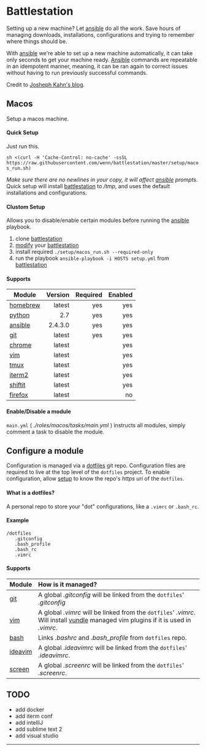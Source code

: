 # Battlestation
Setting up a new machine? Let [ansible][ansible] do all the work.
Save hours of managing downloads, installations, configurations and trying to remember where things should be.

With [ansible] we're able to set up a new machine automatically, it can take only seconds to get your machine ready. [Ansible][ansible] commands are repeatable in an idempotent manner, meaning, it can be ran again to correct issues without having to run previously successful commands.

Credit to [Josheph Kahn's blog][josephkahn].

## Macos
Setup a macos machine.

#### Quick Setup
Just run this.

`sh <(curl -H 'Cache-Control: no-cache' -ssSL https://raw.githubusercontent.com/wenn/battlestation/master/setup/macos_run.sh)`

*Make sure there are no newlines in your copy, it will affect [ansible] prompts*.
Quick setup will install [battlestation] to */tmp*, and uses the default installations and configurations.


#### Clustom Setup
Allows you to disable/enable certain modules before running the [ansible] playbook.

1. clone [battlestation]
2. [modify] your [battlestation]
3. install required `./setup/macos_run.sh --required-only`
4. run the playbook `ansible-playbook -i HOSTS setup.yml` from [battlestation]

#### Supports

| Module | Version | Required | Enabled |
| --- |---:|---:|---:|
| [homebrew] | latest | yes | yes |
| [python] | 2.7 | yes | yes |
| [ansible] | 2.4.3.0 | yes | yes |
| [git] | latest | yes | yes |
| [chrome] | latest |  | yes |
| [vim] | latest |  | yes |
| [tmux] | latest |  | yes |
| [iterm2] | latest |  | yes |
| [shiftit] | latest |  | yes |
| [firefox] | latest |  | no |


#### Enable/Disable a module
`main.yml` ( _./roles/macos/tasks/main.yml_ ) instructs all modules, simply comment a task to disable the module.



## Configure a module
Configuration is managed via a [dotfiles] git repo.
Configuration files are required to live at the top level of the `dotfiles` project.
To enable configuration, allow [setup] to know the repo's _https uri_ of the `dotfiles`.

#### What is a dotfiles?
A personal repo to store your "dot" configurations, like a `.vimrc` or `.bash_rc`.

#### Example

```
/dotfiles
   .gitconfig
   .bash_profile
   .bash_rc
   .vimrc
```

#### Supports

| Module | How is it managed? |
| --- | :--- |
| [git] | A global _.gitconfig_  will be linked from the `dotfiles`' _.gitconfig_ |
| [vim] | A global _.vimrc_  will be linked from the `dotfiles`' _.vimrc_. Will install [vundle] managed vim plugins if it is used in _.vimrc_.|
| [bash] | Links _.bashrc_ and *.bash\_profile* from `dotfiles` repo.|
| [ideavim] | A global _.ideavimrc_  will be linked from the `dotfiles`' _.ideavimrc_.|
| [screen] | A global _.screenrc_  will be linked from the `dotfiles`' _.screenrc_.|


## TODO

- add docker
- add iterm conf
- add intelliJ
- add sublime text 2
- add visual studio

---

[modify]: #enabledisable-a-module
[dotfiles]: #what-is-a-dotfiles
[setup]: #setup

[battlestation]: https://github.com/wenn/battlestation
[josephkahn]: https://blog.josephkahn.io/articles/ansible/
[ansible]: https://www.ansible.com/
[vundle]: https://github.com/VundleVim/Vundle.vim
[tmux]: https://github.com/tmux/tmux/wiki
[homebrew]: https://brew.sh/
[git]: https://git-scm.com/
[chrome]: https://www.google.com/chrome/
[python]: https://www.python.org/
[vim]: https://www.vim.org/
[iterm2]: https://www.iterm2.com/
[bash]: https://linux.die.net/man/1/bash
[screen]: https://www.gnu.org/software/screen/
[ideavim]: https://plugins.jetbrains.com/plugin/164-ideavim
[shiftit]: https://github.com/fikovnik/ShiftIt
[chef]: https://www.chef.io/
[puppet]: https://puppet.com/
[firefox]: https://www.mozilla.org/en-US/firefox/new/
